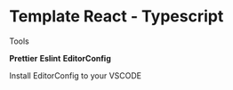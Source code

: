 Template React - Typescript
============

Tools

**Prettier**
**Eslint**
**EditorConfig**

Install EditorConfig to your VSCODE

